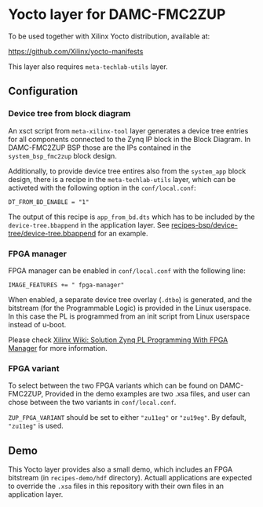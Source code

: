 # Yocto layer for DAMC-FMC2ZUP

To be used together with Xilinx Yocto distribution, available at:

https://github.com/Xilinx/yocto-manifests

This layer also requires `meta-techlab-utils` layer.

## Configuration

### Device tree from block diagram

An xsct script from `meta-xilinx-tool` layer generates a device tree
entries for all components connected to the Zynq IP block in the Block
Diagram. In DAMC-FMC2ZUP BSP those are the IPs contained in the
`system_bsp_fmc2zup` block design.

Additionally, to provide device tree entires also from the `system_app`
block design, there is a recipe in the `meta-techlab-utils` layer,
which can be activeted with the following option in the `conf/local.conf`:

```
DT_FROM_BD_ENABLE = "1"
```

The output of this recipe is `app_from_bd.dts` which has to be included
by the `device-tree.bbappend` in the application layer. See
[recipes-bsp/device-tree/device-tree.bbappend](recipes-bsp/device-tree/device-tree.bbappend)
for an example.

### FPGA manager

FPGA manager can be enabled in `conf/local.conf` with the following line:

```
IMAGE_FEATURES += " fpga-manager"
```

When enabled, a separate device tree overlay (`.dtbo`) is generated,
and the bitstream (for the Programmable Logic) is provided in the
Linux userspace. In this case the PL is programmed from an init
script from Linux userspace instead of u-boot.

Please check [Xilinx Wiki: Solution Zynq PL Programming With FPGA Manager](https://xilinx-wiki.atlassian.net/wiki/spaces/A/pages/18841645/Solution+Zynq+PL+Programming+With+FPGA+Manager)
for more information.

### FPGA variant

To select between the two FPGA variants which can be found on DAMC-FMC2ZUP,
Provided in the demo examples are two .xsa files, and user can chose
between the two variants in `conf/local.conf`.

`ZUP_FPGA_VARIANT` should be set to either `"zu11eg"` or `"zu19eg"`. By
default, `"zu11eg"` is used.

## Demo

This Yocto layer provides also a small demo, which includes an FPGA
bitstream (in `recipes-demo/hdf` directory). Actuall applications are expected
to override the `.xsa` files in this repository with their own files in
an application layer.
